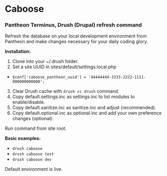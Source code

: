 # Caboose
### Pantheon Terminus, Drush (Drupal) refresh command

Refresh the database on your local development environment from Pantheon and make changes necessary for your daily coding glory.

__Installation:__
 1. Clone into your ~/.drush folder.
 2. Set a site UUID in sites/default/settings.local.php
  * `$conf['caboose_pantheon_uuid'] = '44444444-3333-2222-1111-000000000000';`
 3. Clear Drush cache with ```drush cc drush``` command.
 4. Copy default.settings.inc as settings.inc to list modules to enable/disable.
 5. Copy default.sanitize.inc as sanitize.inc and adjust (recommended).
 6. Copy default.optional.inc as optional.inc and add your own preference changes (optional).

Run command from site root.

__Basic examples:__
 * ```drush caboose```
 * ```drush caboose test```
 * ```drush caboose dev```

Default environment is live.
